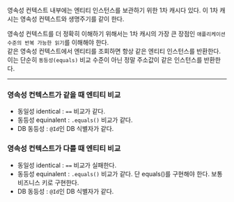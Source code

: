 영속성 컨텍스트 내부에는 엔티티 인스턴스를 보관하기 위한 1차 캐시다 있다. 이 1차 캐시는 영속성 컨텍스트와 생명주기를 같이 한다.

영속성 컨텍스트를 더 정확히 이해하기 위해서는 1차 캐시의 가장 큰 장점인 `애플리케이션 수준의 반복 가능한 읽기`를 이해해야 한다.
<br>같은 영속성 컨텍스트에서 엔티티를 조회하면 항상 같은 엔티티 인스턴스를 반환한다. 이는 단순히 `동등성(equals)` 비교 수준이 아닌 정말 주소값이 같은 인스턴스를 반환한다.

---

### 영속성 컨텍스트가 같을 때 엔티티 비교

- 동일성 identical : `==` 비교가 같다.
- 동등성 equinalent : `.equals()` 비교가 같다.
- DB 동등성 : `@Id`인 DB 식별자가 같다.

### 영속성 컨텍스트가 다를 때 엔티티 비교

- 동일성 identical : `==` 비교가 실패한다.
- 동등성 equinalent : `.equals()` 비교가 같다. 단 equals()를 구현해야 한다. 보통 비즈니스 키로 구현한다.
- DB 동등성 : `@Id`인 DB 식별자가 같다.

